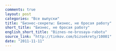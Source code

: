 ```yaml
---
comments: true
layout: post
categories: "Все выпуски"
title: "Бизнес-секреты: Бизнес, не бросая работу"
short_title: "Бизнес, не бросая работу"
english_short_title: "Biznes-ne-brosaya-rabotu"
source_link: "http://tinkov.com/bizsekrety/10001"
date: "2011-11-11"
---
```


